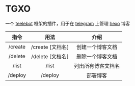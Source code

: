 # TGXO
一个 [teelebot](https://github.com/plutobell/teelebot) 框架的插件，用于在 [telegram](https://telegram.org/) 上管理 [hexo](https://github.com/hexojs/hexo) 博客

|  指令   |       用法       |                  介绍                  |
| :-----: | :--------------: | :------------------------------------: |
| /create | /create [文档名] |            创建一个博客文档            |
| /delete | /delete [文档名] |            删除一个博客文档            |
|  /list  |      /list       |         列出所有博客文档名         |
| /deploy |     /deploy      | 部署博客 |
